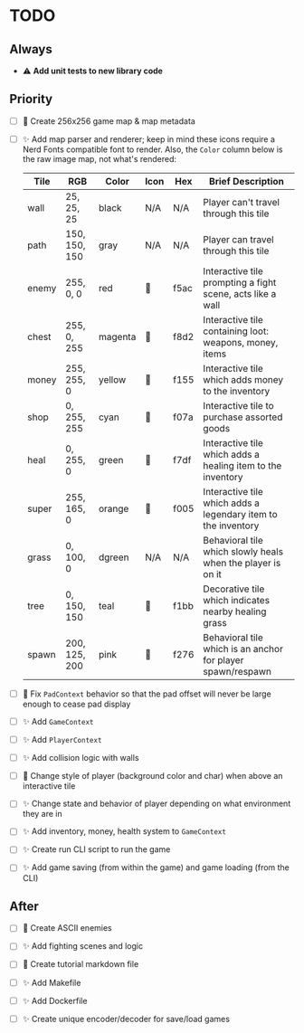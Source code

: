 # TODO

## Always

- :warning: **Add unit tests to new library code**

## Priority

- [ ] :art: Create 256x256 game map & map metadata

- [ ] :sparkles: Add map parser and renderer; keep in mind these icons require a Nerd Fonts compatible font to render. Also, the `Color` column below is the raw image map, not what's rendered:

  | Tile  | RGB           | Color   | Icon | Hex  | Brief Description                                             |
  | ----- | ------------- | ------- | ---- | ---- | ------------------------------------------------------------- |
  | wall  | 25, 25, 25    | black   | N/A  | N/A  | Player can't travel through this tile                         |
  | path  | 150, 150, 150 | gray    | N/A  | N/A  | Player can travel through this tile                           |
  | enemy | 255, 0, 0     | red     |     | f5ac | Interactive tile prompting a fight scene, acts like a wall    |
  | chest | 255, 0, 255   | magenta |     | f8d2 | Interactive tile containing loot: weapons, money, items       |
  | money | 255, 255, 0   | yellow  |     | f155 | Interactive tile which adds money to the inventory            |
  | shop  | 0, 255, 255   | cyan    |     | f07a | Interactive tile to purchase assorted goods                   |
  | heal  | 0, 255, 0     | green   |     | f7df | Interactive tile which adds a healing item to the inventory   |
  | super | 255, 165, 0   | orange  |     | f005 | Interactive tile which adds a legendary item to the inventory |
  | grass | 0, 100, 0     | dgreen  | N/A  | N/A  | Behavioral tile which slowly heals when the player is on it   |
  | tree  | 0, 150, 150   | teal    |     | f1bb | Decorative tile which indicates nearby healing grass          |
  | spawn | 200, 125, 200 | pink    |     | f276 | Behavioral tile which is an anchor for player spawn/respawn   |

  <!-- Getting flagged out, plan is to combine enemy with block into one entity -->
  <!--   | block | 0, 0, 255     | blue    |     | f5ac | Temporary wall, unblocked by defeating associated enemy       | -->
  <!--   | enemy | 255, 0, 0     | red     |     | f071 | Interactive tile to fight an enemy, drops loot on win         | -->

- [ ] :wrench: Fix `PadContext` behavior so that the pad offset will never be large enough to cease pad display

- [ ] :sparkles: Add `GameContext`

- [ ] :sparkles: Add `PlayerContext`

- [ ] :sparkles: Add collision logic with walls

- [ ] :lipstick: Change style of player (background color and char) when above an interactive tile

- [ ] :sparkles: Change state and behavior of player depending on what environment they are in

- [ ] :sparkles: Add inventory, money, health system to `GameContext`

- [ ] :sparkles: Create run CLI script to run the game

- [ ] :sparkles: Add game saving (from within the game) and game loading (from the CLI)

## After

- [ ] :art: Create ASCII enemies

- [ ] :sparkles: Add fighting scenes and logic

- [ ] :memo: Create tutorial markdown file

- [ ] :sparkles: Add Makefile

- [ ] :sparkles: Add Dockerfile

- [ ] :sparkles: Create unique encoder/decoder for save/load games
